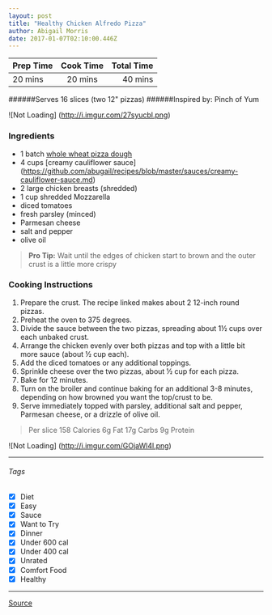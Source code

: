 ```yaml
---
layout: post
title: "Healthy Chicken Alfredo Pizza"
author: Abigail Morris
date: 2017-01-07T02:10:00.446Z
---
```


| Prep Time  | Cook Time    | Total Time  |
| ---------- |:------------:| -----------:|
| 20 mins    | 20 mins      | 40 mins     |


######Serves 16 slices (two 12" pizzas)
######Inspired by: Pinch of Yum

![Not Loading] (http://i.imgur.com/27syucbl.png)

### Ingredients

* 1 batch [whole wheat pizza dough](https://github.com/abugail/recipes/blob/master/random/easy-whole-wheat-pizza-dough.md)
* 4 cups [creamy cauliflower sauce] (https://github.com/abugail/recipes/blob/master/sauces/creamy-cauliflower-sauce.md)
* 2 large chicken breasts (shredded)
* 1 cup shredded Mozzarella
* diced tomatoes
* fresh parsley (minced)
* Parmesan cheese
* salt and pepper
* olive oil

> **Pro Tip:** Wait until the edges of chicken start to brown and the outer crust is a little more crispy

### Cooking Instructions

1. Prepare the crust. The recipe linked makes about 2 12-inch round pizzas.
2. Preheat the oven to 375 degrees.
3. Divide the sauce between the two pizzas, spreading about 1½ cups over each unbaked crust.
4. Arrange the chicken evenly over both pizzas and top with a little bit more sauce (about ½ cup each).
5. Add the diced tomatoes or any additional toppings. 
6. Sprinkle cheese over the two pizzas, about ½ cup for each pizza.
7. Bake for 12 minutes.
8. Turn on the broiler and continue baking for an additional 3-8 minutes, depending on how browned you want the top/crust to be. 
9. Serve immediately topped with parsley, additional salt and pepper, Parmesan cheese, or a drizzle of olive oil.

> Per slice
> 158 Calories
> 6g Fat
> 17g Carbs
> 9g Protein

![Not Loading] (http://i.imgur.com/GOjaWl4l.png)

---

###### Tags
- [x] Diet
- [x] Easy
- [x] Sauce
- [x] Want to Try
- [x] Dinner
- [x] Under 600 cal
- [x] Under 400 cal
- [x] Unrated
- [x] Comfort Food
- [x] Healthy

---

[Source](http://pinchofyum.com/healthy-chicken-alfredo-pizza)

